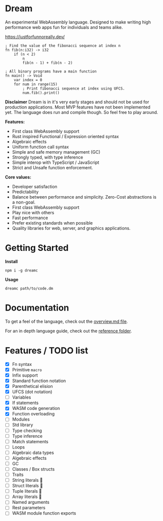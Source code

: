 # Dream

An experimental WebAssembly language. Designed to make writing high performance
web apps fun for individuals and teams alike.

https://justforfunnoreally.dev/

```dm
; Find the value of the fibonacci sequence at index n
fn fib(n:i32) -> i32
    if (n < 2)
        n
        fib(n - 1) + fib(n - 2)

; All binary programs have a main function
fn main() -> Void
    var index = 0
    for num in range(15)
        ; Print fibonacci sequence at index using UFCS.
        num.fib().print()
```

**Disclaimer**
Dream is in it's very early stages and should not be used for production applications.
Most MVP features have not been implemented yet. The language does run and compile
though. So feel free to play around.

**Features:**

- First class WebAssembly support
- Rust inspired Functional / Expression oriented syntax
- Algebraic effects
- Uniform function call syntax
- Simple and safe memory management (GC)
- Strongly typed, with type inference
- Simple interop with TypeScript / JavaScript
- Strict and Unsafe function enforcement.

**Core values:**

- Developer satisfaction
- Predictability
- Balance between performance and simplicity. Zero-Cost abstractions is a non-goal.
- First class WebAssembly support
- Play nice with others
- Fast performance
- Prefer existing standards when possible
- Quality libraries for web, server, and graphics applications.

# Getting Started

**Install**

```
npm i -g dreamc
```

**Usage**

```
dreamc path/to/code.dm
```

# Documentation

To get a feel of the language, check out the [overview.md file](./overview.md).

For an in depth language guide, check out the [reference folder](./reference).

# Features / TODO list

- [x] Fn syntax
- [x] Primitive `macro`
- [x] Infix support
- [x] Standard function notation
- [x] Parenthetical elision
- [x] UFCS (dot notation)
- [ ] Variables
- [x] If statements
- [x] WASM code generation
- [x] Function overloading
- [ ] Modules
- [ ] Std library
- [ ] Type checking
- [ ] Type inference
- [ ] Match statements
- [ ] Loops
- [ ] Algebraic data types
- [ ] Algebraic effects
- [ ] GC
- [ ] Classes / Box structs
- [ ] Traits
- [ ] String literals 🚧
- [ ] Struct literals 🚧
- [ ] Tuple literals 🚧
- [ ] Array literals 🚧
- [ ] Named arguments
- [ ] Rest parameters
- [ ] WASM module function exports
